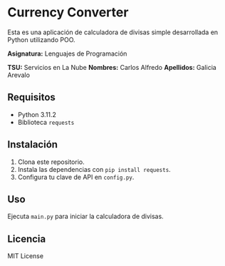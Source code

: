 # Currency Converter

Esta es una aplicación de calculadora de divisas simple desarrollada en Python utilizando POO.

**Asignatura:** Lenguajes de Programación

**TSU:** Servicios en La Nube
**Nombres:** Carlos Alfredo
**Apellidos:** Galicia Arevalo

## Requisitos

- Python 3.11.2
- Biblioteca `requests`

## Instalación

1. Clona este repositorio.
2. Instala las dependencias con `pip install requests`.
3. Configura tu clave de API en `config.py`.

## Uso

Ejecuta `main.py` para iniciar la calculadora de divisas.

## Licencia

MIT License